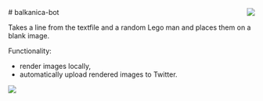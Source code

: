 <img src=https://i.imgur.com/ZhAYKCH.png align=right>
# balkanica-bot

Takes a line from the textfile and a random Lego man and places them on a blank image.

Functionality:
- render images locally,
- automatically upload rendered images to Twitter.

<img src=http://i.imgur.com/gzoZ2UX.jpg>